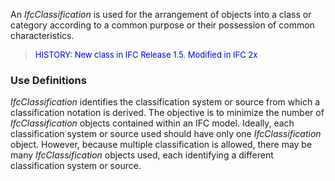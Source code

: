 ﻿An _IfcClassification_ is used for the arrangement of objects into a class or category according to a common purpose or their possession of common characteristics.

> <font color="#0000FF" size="-1">HISTORY: New class in IFC
		Release 1.5. Modified in IFC 2x </font>

### Use Definitions
_IfcClassification_ identifies the classification system or source from which a classification notation is derived. The objective is to minimize the number of _IfcClassification_ objects contained within an IFC model. Ideally, each classification system or source used should have only one _IfcClassification_ object. However, because multiple classification is allowed, there may be many _IfcClassification_ objects used, each identifying a different classification system or source.